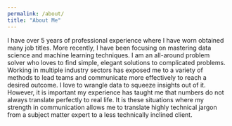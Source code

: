 ```yaml
---
permalink: /about/
title: "About Me"
---
```



I have over 5 years of professional experience where I have worn obtained many job titles. More recently, I have been focusing on mastering data science and machine learning techniques. I am an all-around problem solver who loves to find simple, elegant solutions to complicated problems. Working in multiple industry sectors has exposed me to a variety of methods to lead teams and  communicate more effectively to reach a desired outcome. I love to wrangle data to squeeze insights out of it. However, it is important my experience has taught me that numbers do not always translate perfectly to real life. It is these situations where my strength in communication allows me to translate highly technical jargon from a subject matter expert to a less technically inclined client.
